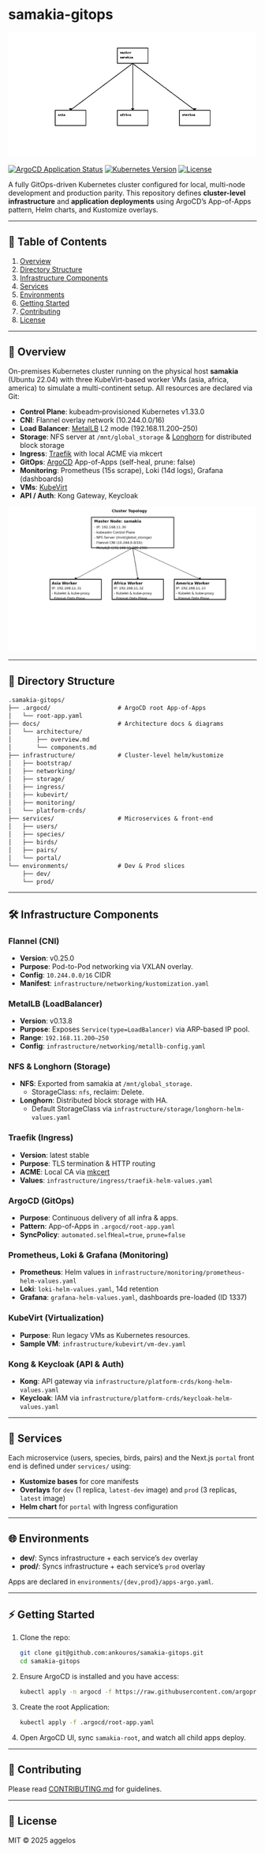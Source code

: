 # samakia-gitops

 ![Architecture Diagram](docs/architecture/arch.png)

[ ![ArgoCD Application Status](https://argocd.example.com/api/badge?app=samakia-root)](https://argocd.example.com/applications/samakia-root)
[ ![Kubernetes Version](https://img.shields.io/badge/k8s-1.33.0-blue.svg)](https://kubernetes.io/)
[ ![License](https://img.shields.io/badge/license-MIT-green.svg)](LICENSE)

A fully GitOps-driven Kubernetes cluster configured for local, multi-node development and production parity.
This repository defines **cluster-level infrastructure** and **application deployments** using ArgoCD’s App-of-Apps pattern, Helm charts, and Kustomize overlays.


---

## 📖 Table of Contents


1. [Overview](#overview)
2. [Directory Structure](#directory-structure)
3. [Infrastructure Components](#infrastructure-components)
4. [Services](#services)
5. [Environments](#environments)
6. [Getting Started](#getting-started)
7. [Contributing](#contributing)
8. [License](#license)


---

## 🚀 Overview

On-premises Kubernetes cluster running on the physical host **samakia** (Ubuntu 22.04) with three KubeVirt-based worker VMs (asia, africa, america) to simulate a multi-continent setup. All resources are declared via Git:

* **Control Plane**: kubeadm‑provisioned Kubernetes v1.33.0
* **CNI**: Flannel overlay network (10.244.0.0/16)
* **Load Balancer**: [MetalLB](https://metallb.universe.tf/) L2 mode (192.168.11.200–250)
* **Storage**: NFS server at `/mnt/global_storage` & [Longhorn](https://longhorn.io/) for distributed block storage
* **Ingress**: [Traefik](https://traefik.io/) with local ACME via mkcert
* **GitOps**: [ArgoCD](https://argo-cd.readthedocs.io/) App-of-Apps (self-heal, prune: false)
* **Monitoring**: Prometheus (15s scrape), Loki (14d logs), Grafana (dashboards)
* **VMs**: [KubeVirt](https://kubevirt.io/)
* **API / Auth**: Kong Gateway, Keycloak

 ![Cluster Topology](docs/architecture/cluster-topology.png)


---

## 📂 Directory Structure

```
.samakia-gitops/
├── .argocd/                   # ArgoCD root App-of-Apps
│   └── root-app.yaml
├── docs/                      # Architecture docs & diagrams
│   └── architecture/
│       ├── overview.md
│       └── components.md
├── infrastructure/            # Cluster-level helm/kustomize
│   ├── bootstrap/
│   ├── networking/
│   ├── storage/
│   ├── ingress/
│   ├── kubevirt/
│   ├── monitoring/
│   └── platform-crds/
├── services/                  # Microservices & front-end
│   ├── users/
│   ├── species/
│   ├── birds/
│   ├── pairs/
│   └── portal/
└── environments/              # Dev & Prod slices
    ├── dev/
    └── prod/
```


---

## 🛠 Infrastructure Components

### Flannel (CNI)

* **Version**: v0.25.0
* **Purpose**: Pod-to-Pod networking via VXLAN overlay.
* **Config**: `10.244.0.0/16` CIDR
* **Manifest**: `infrastructure/networking/kustomization.yaml`

### MetalLB (LoadBalancer)

* **Version**: v0.13.8
* **Purpose**: Exposes `Service(type=LoadBalancer)` via ARP-based IP pool.
* **Range**: `192.168.11.200–250`
* **Config**: `infrastructure/networking/metallb-config.yaml`

### NFS & Longhorn (Storage)

* **NFS**: Exported from samakia at `/mnt/global_storage`.
  * StorageClass: `nfs`, reclaim: Delete.
* **Longhorn**: Distributed block storage with HA.
  * Default StorageClass via `infrastructure/storage/longhorn-helm-values.yaml`

### Traefik (Ingress)

* **Version**: latest stable
* **Purpose**: TLS termination & HTTP routing
* **ACME**: Local CA via [mkcert](https://github.com/FiloSottile/mkcert)
* **Values**: `infrastructure/ingress/traefik-helm-values.yaml`

### ArgoCD (GitOps)

* **Purpose**: Continuous delivery of all infra & apps.
* **Pattern**: App-of-Apps in `.argocd/root-app.yaml`
* **SyncPolicy**: `automated.selfHeal=true`, `prune=false`

### Prometheus, Loki & Grafana (Monitoring)

* **Prometheus**: Helm values in `infrastructure/monitoring/prometheus-helm-values.yaml`
* **Loki**: `loki-helm-values.yaml`, 14d retention
* **Grafana**: `grafana-helm-values.yaml`, dashboards pre-loaded (ID 1337)

### KubeVirt (Virtualization)

* **Purpose**: Run legacy VMs as Kubernetes resources.
* **Sample VM**: `infrastructure/kubevirt/vm-dev.yaml`

### Kong & Keycloak (API & Auth)

* **Kong**: API gateway via `infrastructure/platform-crds/kong-helm-values.yaml`
* **Keycloak**: IAM via `infrastructure/platform-crds/keycloak-helm-values.yaml`


---

## 🚦 Services

Each microservice (users, species, birds, pairs) and the Next.js `portal` front end is defined under `services/` using:

* **Kustomize bases** for core manifests
* **Overlays** for `dev` (1 replica, `latest-dev` image) and `prod` (3 replicas, `latest` image)
* **Helm chart** for `portal` with Ingress configuration


---

## 🌐 Environments

* **dev/**: Syncs infrastructure + each service’s `dev` overlay
* **prod/**: Syncs infrastructure + each service’s `prod` overlay

Apps are declared in `environments/{dev,prod}/apps-argo.yaml`.


---

## ⚡ Getting Started


1. Clone the repo:

   ```bash
   git clone git@github.com:ankouros/samakia-gitops.git
   cd samakia-gitops
   ```
2. Ensure ArgoCD is installed and you have access:

   ```bash
   kubectl apply -n argocd -f https://raw.githubusercontent.com/argoproj/argo-cd/stable/manifests/install.yaml
   ```
3. Create the root Application:

   ```bash
   kubectl apply -f .argocd/root-app.yaml
   ```
4. Open ArgoCD UI, sync `samakia-root`, and watch all child apps deploy.


---

## 🤝 Contributing

Please read [CONTRIBUTING.md](CONTRIBUTING.md) for guidelines.


---

## 📄 License

MIT © 2025 aggelos